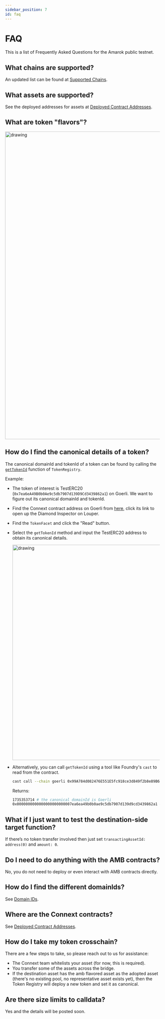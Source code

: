 ```yaml
---
sidebar_position: 7
id: faq
---
```


# FAQ

This is a list of Frequently Asked Questions for the Amarok public testnet.

## What chains are supported?

An updated list can be found at [Supported Chains](../resources/supported-chains.md).

## What assets are supported?

See the deployed addresses for assets at [Deployed Contract Addresses](../resources/deployments.md).

## What are token "flavors"?

<img src="/img/faq/assets.png" alt="drawing" width="1000"/>

## How do I find the canonical details of a token?

The canonical domainId and tokenId of a token can be found by calling the [`getTokenId`](https://github.com/connext/monorepo/blob/3d0af2251b2d8d244d2617be6fb738c09a571022/packages/deployments/contracts/contracts/core/connext/helpers/TokenRegistry.sol#L176) function of `TokenRegistry`.

Example:
- The token of interest is TestERC20 (`0x7ea6eA49B0b0Ae9c5db7907d139D9Cd3439862a1`) on Goerli. We want to figure out its canonical domainId and tokenId.
- Find the Connext contract address on Goerli from [here](../resources/deployments), click its link to open up the Diamond Inspector on Louper.
- Find the `TokenFacet` and click the "Read" button.
- Select the `getTokenId` method and input the TestERC20 address to obtain its canonical details.

  <img src="/img/faq/read_tokenId.png" alt="drawing" width="700"/>

- Alternatively, you can call `getTokenId` using a tool like Foundry's `cast` to read from the contract.

  ```bash
  cast call --chain goerli 0x99A784d082476E551E5fc918ce3d849f2b8e89B6 "getTokenId(address)(uint32,bytes32)" "0x7ea6eA49B0b0Ae9c5db7907d139D9Cd3439862a1" --rpc-url <goerli_rpc_url>
  ```

  Returns:

  ```bash
  1735353714 # the canonical domainId is Goerli
  0x0000000000000000000000007ea6ea49b0b0ae9c5db7907d139d9cd3439862a1 # the canonical bytes32 tokenId
  ```

## What if I just want to test the destination-side target function?

If there’s no token transfer involved then just set `transactingAssetId: address(0)` and `amount: 0`.

## Do I need to do anything with the AMB contracts?

No, you do not need to deploy or even interact with AMB contracts directly.

## How do I find the different domainIds?

See [Domain IDs](../resources/supported-chains).

## Where are the Connext contracts?

See [Deployed Contract Addresses](../resources/deployments).

## How do I take my token crosschain?

There are a few steps to take, so please reach out to us for assistance:

- The Connext team whitelists your asset (for now, this is required).
- You transfer some of the assets across the bridge.
- If the destination asset has the amb flavored asset as the adopted asset (there's no existing pool, no representative asset exists yet), then the Token Registry will deploy a new token and set it as canonical.

## Are there size limits to calldata?

Yes and the details will be posted soon.
